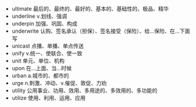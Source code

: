 - ultimate 最后的、最终的、最好的、基本的、基础性的、极品、精华
- underline v.划线、强调
- underpin 加强、巩固、构成
- underwrite 认购、签名承认（担保）、签名接受（保险）、给...保险、在...下面写
- unicast 点播、单播、单点传送
- unify v.统一、使联合、使一致
- unit 单元、单位、机构
- upon 在...上面、当...时候
- urban a.城市的、都市的
- urge n.刺激、冲动、v.催促、敦促、力劝
- utility 公用事业、功用、效用、多用途的、多效用的、多功能的
- utilize 使用、利用、运用、应用